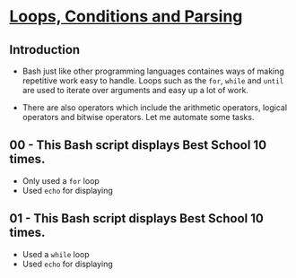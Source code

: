 # <ins>Loops, Conditions and Parsing</ins>

## Introduction

- Bash just like other programming languages containes ways of making repetitive work easy to handle. Loops such as the `for`, `while` and `until` are used to iterate over arguments and easy up a lot of work.

- There are also operators which include the arithmetic operators, logical operators and bitwise operators. Let me automate some tasks.

## 00 - This Bash script displays Best School 10 times.
- Only used a `for` loop
- Used `echo` for displaying

## 01 - This Bash script displays Best School 10 times.
- Used a `while` loop
- Used `echo` for displaying